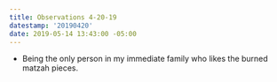 ```yaml
---
title: Observations 4-20-19
datestamp: '20190420'
date: 2019-05-14 13:43:00 -05:00
---
```


- Being the only person in my immediate family who likes the burned matzah pieces.

